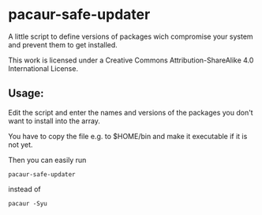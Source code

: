 # pacaur-safe-updater
A little script to define versions of packages wich compromise your system and prevent them to get installed.

This work is licensed under a Creative Commons Attribution-ShareAlike 4.0 International License.

## Usage:

Edit the script and enter the names and versions of the packages you don't want to install into the array. 

You have to copy the file e.g. to $HOME/bin and make it executable if it is not yet.

Then you can easily run
```
pacaur-safe-updater
```
instead of
```
pacaur -Syu
```

